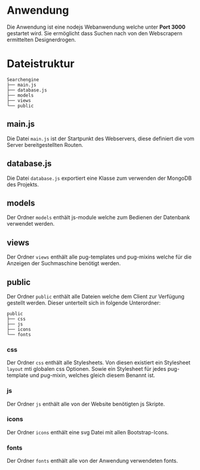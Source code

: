 # Anwendung
Die Anwendung ist eine nodejs Webanwendung welche unter **Port 3000** gestartet wird.
Sie ermöglicht dass Suchen nach von den Webscrapern ermittelten Designerdrogen.
# Dateistruktur
```
Searchengine
├── main.js
├── database.js
├── models
├── views
└── public
```
## main.js
Die Datei `main.js` ist der Startpunkt des Webservers, diese definiert die vom Server bereitgestellten Routen.
## database.js
Die Datei `database.js` exportiert eine Klasse zum verwenden der MongoDB des Projekts.
## models
Der Ordner `models` enthält js-module welche zum Bedienen der Datenbank verwendet werden.
## views
Der Ordner `views` enthält alle pug-templates und pug-mixins welche für die Anzeigen der Suchmaschine benötigt werden.
## public
Der Ordner `public` enthält alle Dateien welche dem Client zur Verfügung gestellt werden. Dieser unterteilt sich in folgende Unterordner:
```
public
├── css
├── js
├── icons
└── fonts
```
### css
Der Ordner `css` enthält alle Stylesheets. Von diesen existiert ein Stylesheet `layout` mti globalen css Optionen. Sowie ein Stylesheet für jedes pug-template und pug-mixin, welches gleich diesem Benannt ist.
### js
Der Ordner `js` enthält alle von der Website benötigten js Skripte.
### icons
Der Ordner `icons` enthält eine svg Datei mit allen Bootstrap-Icons.
### fonts
Der Ordner `fonts` enthält alle von der Anwendung verwendeten fonts.
